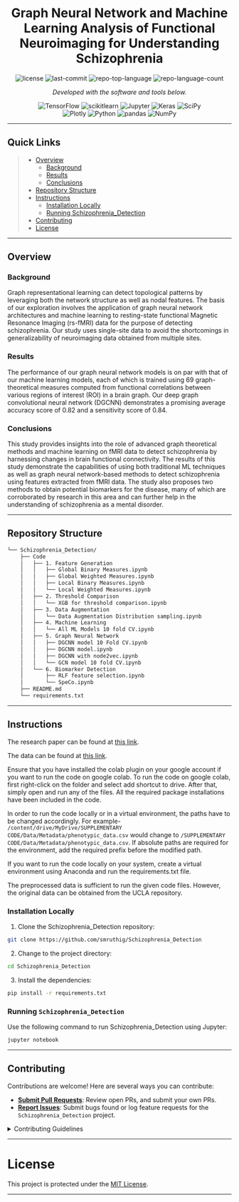 <p align="center">
    <h1 align="center">Graph Neural Network and Machine Learning Analysis of Functional Neuroimaging for Understanding Schizophrenia</h1>
</p>
<p align="center">
	<img src="https://img.shields.io/github/license/smruthig/schizophrenia_detection?style=flat&color=0080ff" alt="license">
	<img src="https://img.shields.io/github/last-commit/smruthig/Schizophrenia_Detection?style=flat&logo=git&logoColor=white&color=0080ff" alt="last-commit">
	<img src="https://img.shields.io/github/languages/top/smruthig/Schizophrenia_Detection?style=flat&color=0080ff" alt="repo-top-language">
	<img src="https://img.shields.io/github/languages/count/smruthig/Schizophrenia_Detection?style=flat&color=0080ff" alt="repo-language-count">
<p>
<p align="center">
		<em>Developed with the software and tools below.</em>
</p>
<p align="center">
	<img src="https://img.shields.io/badge/TensorFlow-FF6F00.svg?style=flat&logo=TensorFlow&logoColor=white" alt="TensorFlow">
	<img src="https://img.shields.io/badge/scikitlearn-F7931E.svg?style=flat&logo=scikit-learn&logoColor=white" alt="scikitlearn">
	<img src="https://img.shields.io/badge/Jupyter-F37626.svg?style=flat&logo=Jupyter&logoColor=white" alt="Jupyter">
	<img src="https://img.shields.io/badge/Keras-D00000.svg?style=flat&logo=Keras&logoColor=white" alt="Keras">
	<img src="https://img.shields.io/badge/SciPy-8CAAE6.svg?style=flat&logo=SciPy&logoColor=white" alt="SciPy">
	<br>
	<img src="https://img.shields.io/badge/Plotly-3F4F75.svg?style=flat&logo=Plotly&logoColor=white" alt="Plotly">
	<img src="https://img.shields.io/badge/Python-3776AB.svg?style=flat&logo=Python&logoColor=white" alt="Python">
	<img src="https://img.shields.io/badge/pandas-150458.svg?style=flat&logo=pandas&logoColor=white" alt="pandas">
	<img src="https://img.shields.io/badge/NumPy-013243.svg?style=flat&logo=NumPy&logoColor=white" alt="NumPy">
</p>
<hr>

##  Quick Links

> - [ Overview](#overview)
>   - [ Background](#background)
>   - [ Results](#results)
>   - [ Conclusions](#conclusions)
> - [ Repository Structure](#repository-structure)
> - [ Instructions](#instructions)
>   - [ Installation Locally](#installation-locally)
>   - [ Running Schizophrenia_Detection](#running-schizophrenia_detection)
> - [ Contributing](#contributing)
> - [ License](#license)

---

## Overview
### Background
Graph representational learning can detect topological patterns by leveraging both the network structure as well as nodal features. The basis of our exploration involves the application of graph neural network architectures and machine learning to resting-state functional Magnetic Resonance Imaging (rs-fMRI) data for the purpose of detecting schizophrenia. Our study uses single-site data to avoid the shortcomings in generalizability of neuroimaging data obtained from multiple sites.

### Results
The performance of our graph neural network models is on par with that of our machine learning models, each of which is trained using 69 graph-theoretical measures computed from functional correlations between various regions of interest (ROI) in a brain graph. Our deep graph convolutional neural network (DGCNN) demonstrates a promising average accuracy score of 0.82 and a sensitivity score of 0.84.

### Conclusions
This study provides insights into the role of advanced graph theoretical methods and machine learning on fMRI data to detect schizophrenia by harnessing changes in brain functional connectivity. The results of this study demonstrate the capabilities of using both traditional ML techniques as well as graph neural network-based methods to detect schizophrenia using features extracted from fMRI data. The study also proposes two methods to obtain potential biomarkers for the disease, many of which are corroborated by research in this area and can further help in the understanding of schizophrenia as a mental disorder.

---

##  Repository Structure

```sh
└── Schizophrenia_Detection/
    ├── Code
    │   ├── 1. Feature Generation
    │   │   ├── Global Binary Measures.ipynb
    │   │   ├── Global Weighted Measures.ipynb
    │   │   ├── Local Binary Measures.ipynb
    │   │   └── Local Weighted Measures.ipynb
    │   ├── 2. Threshold Comparison
    │   │   └── XGB for threshold comparison.ipynb
    │   ├── 3. Data Augmentation
    │   │   └── Data Augmentation Distribution sampling.ipynb
    │   ├── 4. Machine Learning
    │   │   └── All ML Models 10 fold CV.ipynb
    │   ├── 5. Graph Neural Network
    │   │   ├── DGCNN model 10 Fold CV.ipynb
    │   │   ├── DGCNN model.ipynb
    │   │   ├── DGCNN with node2vec.ipynb
    │   │   └── GCN model 10 fold CV.ipynb
    │   └── 6. Biomarker Detection
    │       ├── RLF feature selection.ipynb
    │       └── SpeCo.ipynb
    ├── README.md
    └── requirements.txt
```
---

## Instructions

The research paper can be found at [this link](https://link.springer.com/article/10.1186/s12868-023-00841-0).  
  
The data can be found at [this link](https://drive.google.com/drive/folders/1gNZOscYTzWxbGBtgI3Au3NiWDWOYHUpK).  
  
Ensure that you have installed the colab plugin on your google account if you want to run the code on google colab. To run the code on google colab, first right-click on the folder and select add shortcut to drive. After that, simply open and run any of the files. All the required package installations have been included in the code.

In order to run the code locally or in a virtual environment, the paths have to be changed accordingly. For example- `/content/drive/MyDrive/SUPPLEMENTARY CODE/Data/Metadata/phenotypic_data.csv` would change to `/SUPPLEMENTARY CODE/Data/Metadata/phenotypic_data.csv`. If absolute paths are required for the environment, add the required prefix before the modified path.

If you want to run the code locally on your system, create a virtual environment using Anaconda and run the requirements.txt file.

The preprocessed data is sufficient to run the given code files. However, the original data can be obtained from the UCLA repository.

###  Installation Locally

1. Clone the Schizophrenia_Detection repository:

```sh
git clone https://github.com/smruthig/Schizophrenia_Detection
```

2. Change to the project directory:

```sh
cd Schizophrenia_Detection
```

3. Install the dependencies:

```sh
pip install -r requirements.txt
```

###  Running `Schizophrenia_Detection`

Use the following command to run Schizophrenia_Detection using Jupyter:

```sh
jupyter notebook
```

---

##  Contributing

Contributions are welcome! Here are several ways you can contribute:

- **[Submit Pull Requests](https://github.com/smruthig/Schizophrenia_Detection/pulls)**: Review open PRs, and submit your own PRs.
- **[Report Issues](https://github.com/smruthig/Schizophrenia_Detection/issues)**: Submit bugs found or log feature requests for the `Schizophrenia_Detection` project.

<details closed>
    <summary>Contributing Guidelines</summary>

1. **Fork the Repository**: Start by forking the project repository to your github account.
2. **Clone Locally**: Clone the forked repository to your local machine using a git client.
   ```sh
   git clone https://github.com/smruthig/Schizophrenia_Detection
   ```
3. **Create a New Branch**: Always work on a new branch, giving it a descriptive name.
   ```sh
   git checkout -b new-feature-x
   ```
4. **Make Your Changes**: Develop and test your changes locally.
5. **Commit Your Changes**: Commit with a clear message describing your updates.
   ```sh
   git commit -m 'Implemented new feature x.'
   ```
6. **Push to GitHub**: Push the changes to your forked repository.
   ```sh
   git push origin new-feature-x
   ```
7. **Submit a Pull Request**: Create a PR against the original project repository. Clearly describe the changes and their motivations.

Once your PR is reviewed and approved, it will be merged into the main branch.

</details>

---

#  License

This project is protected under the [MIT License](https://opensource.org/license/mit/). 

---

